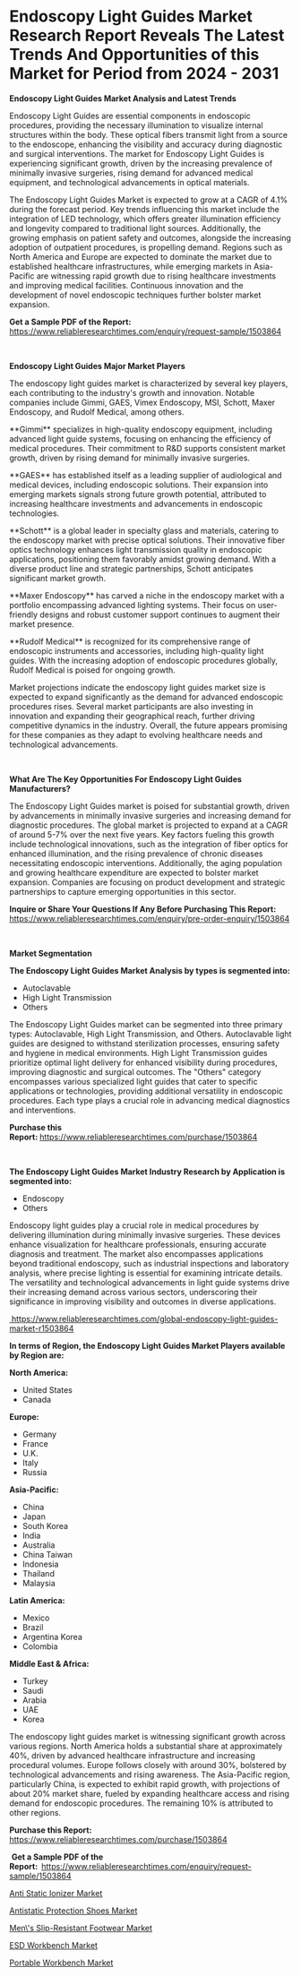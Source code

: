 <p><h1>Endoscopy Light Guides Market Research Report Reveals The Latest Trends And Opportunities of this Market for Period from 2024 - 2031</h1></p><p><strong>Endoscopy Light Guides Market Analysis and Latest Trends</strong></p>
<p><p>Endoscopy Light Guides are essential components in endoscopic procedures, providing the necessary illumination to visualize internal structures within the body. These optical fibers transmit light from a source to the endoscope, enhancing the visibility and accuracy during diagnostic and surgical interventions. The market for Endoscopy Light Guides is experiencing significant growth, driven by the increasing prevalence of minimally invasive surgeries, rising demand for advanced medical equipment, and technological advancements in optical materials.</p><p>The Endoscopy Light Guides Market is expected to grow at a CAGR of 4.1% during the forecast period. Key trends influencing this market include the integration of LED technology, which offers greater illumination efficiency and longevity compared to traditional light sources. Additionally, the growing emphasis on patient safety and outcomes, alongside the increasing adoption of outpatient procedures, is propelling demand. Regions such as North America and Europe are expected to dominate the market due to established healthcare infrastructures, while emerging markets in Asia-Pacific are witnessing rapid growth due to rising healthcare investments and improving medical facilities. Continuous innovation and the development of novel endoscopic techniques further bolster market expansion.</p></p>
<p><strong>Get a Sample PDF of the Report:&nbsp;</strong> <a href="https://www.reliableresearchtimes.com/enquiry/request-sample/1503864?utm_campaign=1386&utm_medium=2&utm_source=Github&utm_content=ia&utm_term=27092024&utm_id=endoscopy-light-guides">https://www.reliableresearchtimes.com/enquiry/request-sample/1503864</a></p>
<p>&nbsp;</p>
<p><strong>Endoscopy Light Guides Major Market Players</strong></p>
<p><p>The endoscopy light guides market is characterized by several key players, each contributing to the industry's growth and innovation. Notable companies include Gimmi, GAES, Vimex Endoscopy, MSI, Schott, Maxer Endoscopy, and Rudolf Medical, among others.</p><p>**Gimmi** specializes in high-quality endoscopy equipment, including advanced light guide systems, focusing on enhancing the efficiency of medical procedures. Their commitment to R&D supports consistent market growth, driven by rising demand for minimally invasive surgeries.</p><p>**GAES** has established itself as a leading supplier of audiological and medical devices, including endoscopic solutions. Their expansion into emerging markets signals strong future growth potential, attributed to increasing healthcare investments and advancements in endoscopic technologies.</p><p>**Schott** is a global leader in specialty glass and materials, catering to the endoscopy market with precise optical solutions. Their innovative fiber optics technology enhances light transmission quality in endoscopic applications, positioning them favorably amidst growing demand. With a diverse product line and strategic partnerships, Schott anticipates significant market growth.</p><p>**Maxer Endoscopy** has carved a niche in the endoscopy market with a portfolio encompassing advanced lighting systems. Their focus on user-friendly designs and robust customer support continues to augment their market presence.</p><p>**Rudolf Medical** is recognized for its comprehensive range of endoscopic instruments and accessories, including high-quality light guides. With the increasing adoption of endoscopic procedures globally, Rudolf Medical is poised for ongoing growth.</p><p>Market projections indicate the endoscopy light guides market size is expected to expand significantly as the demand for advanced endoscopic procedures rises. Several market participants are also investing in innovation and expanding their geographical reach, further driving competitive dynamics in the industry. Overall, the future appears promising for these companies as they adapt to evolving healthcare needs and technological advancements.</p></p>
<p>&nbsp;</p>
<p><strong>What Are The Key Opportunities For Endoscopy Light Guides Manufacturers?</strong></p>
<p><p>The Endoscopy Light Guides market is poised for substantial growth, driven by advancements in minimally invasive surgeries and increasing demand for diagnostic procedures. The global market is projected to expand at a CAGR of around 5-7% over the next five years. Key factors fueling this growth include technological innovations, such as the integration of fiber optics for enhanced illumination, and the rising prevalence of chronic diseases necessitating endoscopic interventions. Additionally, the aging population and growing healthcare expenditure are expected to bolster market expansion. Companies are focusing on product development and strategic partnerships to capture emerging opportunities in this sector.</p></p>
<p><strong>Inquire or Share Your Questions If Any Before Purchasing This Report:</strong> <a href="https://www.reliableresearchtimes.com/enquiry/pre-order-enquiry/1503864?utm_campaign=1386&utm_medium=2&utm_source=Github&utm_content=ia&utm_term=27092024&utm_id=endoscopy-light-guides">https://www.reliableresearchtimes.com/enquiry/pre-order-enquiry/1503864</a></p>
<p>&nbsp;</p>
<p><strong>Market Segmentation</strong></p>
<p><strong>The Endoscopy Light Guides Market Analysis by types is segmented into:</strong></p>
<p><ul><li>Autoclavable</li><li>High Light Transmission</li><li>Others</li></ul></p>
<p><p>The Endoscopy Light Guides market can be segmented into three primary types: Autoclavable, High Light Transmission, and Others. Autoclavable light guides are designed to withstand sterilization processes, ensuring safety and hygiene in medical environments. High Light Transmission guides prioritize optimal light delivery for enhanced visibility during procedures, improving diagnostic and surgical outcomes. The "Others" category encompasses various specialized light guides that cater to specific applications or technologies, providing additional versatility in endoscopic procedures. Each type plays a crucial role in advancing medical diagnostics and interventions.</p></p>
<p><strong>Purchase this Report:&nbsp;</strong><a href="https://www.reliableresearchtimes.com/purchase/1503864?utm_campaign=1386&utm_medium=2&utm_source=Github&utm_content=ia&utm_term=27092024&utm_id=endoscopy-light-guides">https://www.reliableresearchtimes.com/purchase/1503864</a></p>
<p>&nbsp;</p>
<p><strong>The Endoscopy Light Guides Market Industry Research by Application is segmented into:</strong></p>
<p><ul><li>Endoscopy</li><li>Others</li></ul></p>
<p><p>Endoscopy light guides play a crucial role in medical procedures by delivering illumination during minimally invasive surgeries. These devices enhance visualization for healthcare professionals, ensuring accurate diagnosis and treatment. The market also encompasses applications beyond traditional endoscopy, such as industrial inspections and laboratory analysis, where precise lighting is essential for examining intricate details. The versatility and technological advancements in light guide systems drive their increasing demand across various sectors, underscoring their significance in improving visibility and outcomes in diverse applications.</p></p>
<p><a href="https://www.reliableresearchtimes.com/global-endoscopy-light-guides-market-r1503864?utm_campaign=1386&utm_medium=2&utm_source=Github&utm_content=ia&utm_term=27092024&utm_id=endoscopy-light-guides">&nbsp;https://www.reliableresearchtimes.com/global-endoscopy-light-guides-market-r1503864</a></p>
<p><strong>In terms of Region, the Endoscopy Light Guides Market Players available by Region are:</strong></p>
<p>
    <p> <strong> North America: </strong>
        <ul>
            <li>United States</li>
            <li>Canada</li>
        </ul>
        </p> 
    <p> <strong> Europe: </strong>
        <ul>
            <li>Germany</li>
            <li>France</li>
            <li>U.K.</li>
            <li>Italy</li>
            <li>Russia</li>
        </ul>
        </p> 
    <p> <strong> Asia-Pacific: </strong>
        <ul>
            <li>China</li>
            <li>Japan</li>
            <li>South Korea</li>
            <li>India</li>
            <li>Australia</li>
            <li>China Taiwan</li>
            <li>Indonesia</li>
            <li>Thailand</li>
            <li>Malaysia</li>
        </ul>
        </p> 
    <p> <strong> Latin America: </strong>
        <ul>
            <li>Mexico</li>
            <li>Brazil</li>
            <li>Argentina Korea</li>
            <li>Colombia</li>
        </ul>
        </p> 
    <p> <strong> Middle East & Africa: </strong>
        <ul>
            <li>Turkey</li>
            <li>Saudi</li>
            <li>Arabia</li>
            <li>UAE</li>
            <li>Korea</li>
        </ul>
    </p>
    </p>
<p><p>The endoscopy light guides market is witnessing significant growth across various regions. North America holds a substantial share at approximately 40%, driven by advanced healthcare infrastructure and increasing procedural volumes. Europe follows closely with around 30%, bolstered by technological advancements and rising awareness. The Asia-Pacific region, particularly China, is expected to exhibit rapid growth, with projections of about 20% market share, fueled by expanding healthcare access and rising demand for endoscopic procedures. The remaining 10% is attributed to other regions.</p></p>
<p><strong>Purchase this Report: </strong><a href="https://www.reliableresearchtimes.com/purchase/1503864?utm_campaign=1386&utm_medium=2&utm_source=Github&utm_content=ia&utm_term=27092024&utm_id=endoscopy-light-guides">https://www.reliableresearchtimes.com/purchase/1503864</a></p>
<p>&nbsp;<strong>Get a Sample PDF of the Report:&nbsp;&nbsp;</strong><a href="https://www.reliableresearchtimes.com/enquiry/request-sample/1503864?utm_campaign=1386&utm_medium=2&utm_source=Github&utm_content=ia&utm_term=27092024&utm_id=endoscopy-light-guides">https://www.reliableresearchtimes.com/enquiry/request-sample/1503864</a></p>
<p><strong></strong></p>
<p><p><a href="https://www.linkedin.com/pulse/what-innovations-shaping-anti-static-ionizer-market-bmw0e?trackingId=o2EquM6XSm%2BJy58W50%2BmPQ%3D%3D&utm_campaign=1386&utm_medium=2&utm_source=Github&utm_content=ia&utm_term=27092024&utm_id=endoscopy-light-guides">Anti Static Ionizer Market</a></p><p><a href="https://issuu.com/reportprime-2/docs/antistatic-protection-shoes-market-_3a8b400bb47b75?utm_campaign=1386&utm_medium=2&utm_source=Github&utm_content=ia&utm_term=27092024&utm_id=endoscopy-light-guides">Antistatic Protection Shoes Market</a></p><p><a href="https://issuu.com/reportprime-2/docs/mens-slip-resistant-footwear-market_c119ce6f8d66d3?utm_campaign=1386&utm_medium=2&utm_source=Github&utm_content=ia&utm_term=27092024&utm_id=endoscopy-light-guides">Men\'s Slip-Resistant Footwear Market</a></p><p><a href="https://www.linkedin.com/pulse/global-esd-workbench-market-size-expected-reach-cagr-76-report-dfxgf?trackingId=wBaL2jP0RvG8NKzwD3elEw%3D%3D&utm_campaign=1386&utm_medium=2&utm_source=Github&utm_content=ia&utm_term=27092024&utm_id=endoscopy-light-guides">ESD Workbench Market</a></p><p><a href="https://www.linkedin.com/pulse/how-regional-global-trends-shaping-portable-workbench-market-eqdte?trackingId=hK63Q0NkRUSVVW3gKNdPZA%3D%3D&utm_campaign=1386&utm_medium=2&utm_source=Github&utm_content=ia&utm_term=27092024&utm_id=endoscopy-light-guides">Portable Workbench Market</a></p></p>